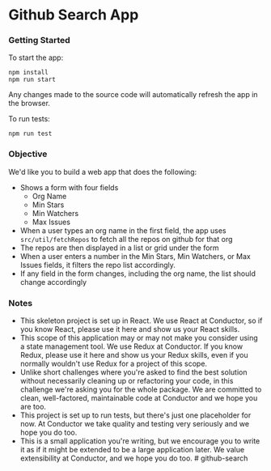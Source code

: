 # Github Search App

### Getting Started
To start the app: 

```
npm install
npm run start
```
Any changes made to the source code will automatically refresh the app in the 
browser.

To run tests:

```
npm run test
```

### Objective
We'd like you to build a web app that does the following:

* Shows a form with four fields
  * Org Name
  * Min Stars
  * Min Watchers
  * Max Issues
* When a user types an org name in the first field, the app uses `src/util/fetchRepos` to fetch all the repos on github for that org
* The repos are then displayed in a list or grid under the form
* When a user enters a number in the Min Stars, Min Watchers, or Max Issues fields, it filters the repo list accordingly. 
* If any field in the form changes, including the org name, the list should change accordingly 

### Notes

* This skeleton project is set up in React. We use React at Conductor, so if you know React, please use it here and show us your React skills. 
* This scope of this application may or may not make you consider using a state management tool. We use Redux at Conductor. If you know Redux, please use it here and show us your Redux skills, even if you normally wouldn't use Redux for a project of this scope.   
* Unlike short challenges where you're asked to find the best solution without necessarily cleaning up or refactoring your code, in this challenge we're asking you for the whole package. We are committed to clean, well-factored, maintainable code at Conductor and we hope you are too.
* This project is set up to run tests, but there's just one placeholder for now. At Conductor we take quality and testing very seriously and we hope you do too.
* This is a small application you're writing, but we encourage you to write it as if it might be extended to be a large application later. We value extensibility at Conductor, and we hope you do too.  # github-search
